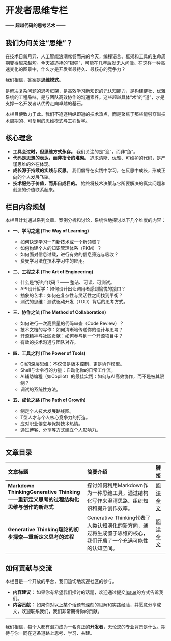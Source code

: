 # 开发者思维专栏

**—— 超越代码的思考艺术 ——**

## 我们为何关注“思维”？

在技术日新月异、人工智能浪潮席卷而来的今天，编程语言、框架和工具的生命周期变得越来越短。今天被追捧的“银弹”，可能在几年后就无人问津。在这样一种高速变化的图景中，什么才是开发者最持久、最核心的竞争力？

我们相信，答案是**思维模式**。

是解决复杂问题的思考框架，是高效学习新知识的元认知能力，是构建健壮、优雅系统的工程品味，是与团队高效协作的沟通素养。这些超越具体“术”的“道”，才是支撑一名开发者从优秀走向卓越的基石。

本栏目便致力于此。我们不追逐稍纵即逝的技术热点，而是聚焦于那些能够穿越技术周期的、可复用的思维模式与工程哲学。

## 核心理念

* **工具会过时，但思维方式永存。** 我们关注的是“渔”，而非“鱼”。
* **代码是思想的表达，而非指令的堆砌。** 追求清晰、优雅、可维护的代码，是严谨思维的外在体现。
* **成长源于持续的实践与反思。** 我们倡导在实践中学习，在反思中成长，形成正向的个人发展飞轮。
* **技术服务于价值，而非自成目的。** 始终将技术决策与它所要解决的真实问题和创造的价值联系起来。

## 栏目内容规划

本栏目计划通过系列文章、案例分析和讨论，系统性地探讨以下几个维度的内容：

* **一、学习之道 (The Way of Learning)**
    * 如何快速学习一门新技术或一个新领域？
    * 如何构建个人的知识管理体系（PKM）？
    * 如何面对信息过载，进行有效的信息筛选与吸收？
    * 费曼学习法在技术学习中的应用。

* **二、工程之术 (The Art of Engineering)**
    * 什么是“好的”代码？—— 整洁、可读、可测试。
    * API设计哲学：如何设计出让调用者感到愉悦的接口？
    * 抽象的艺术：如何在复杂性与灵活性之间找到平衡？
    * 测试的思维：测试驱动开发（TDD）背后的思考方式。

* **三、协作之法 (The Method of Collaboration)**
    * 如何进行一次高质量的代码审查（Code Review）？
    * 技术文档的写作：如何清晰地传递你的设计与思考？
    * 开源精神与社区贡献：如何参与到一个开源项目中？
    * 有效的技术沟通与团队对齐。

* **四、工具之利 (The Power of Tools)**
    * Git的深层思维：不仅仅是版本控制，更是协作模型。
    * Shell与命令行的力量：自动化你的日常工作流。
    * AI辅助编程（如Copilot）的最佳实践：如何与AI高效协作，而不是被其限制？
    * 调试的系统性方法。

* **五、成长之路 (The Path of Growth)**
    * 制定个人技术发展路线图。
    * T型人才与个人核心竞争力的打造。
    * 应对职业倦怠与保持技术热情。
    * 通过博客、分享等方式建立个人影响力。

---

## 文章目录

| 文章标题 | 简要介绍 | 链接 |
| :--- | :--- | :--- |
| **Markdown ThinkingGenerative Thinking——重新定义思考的过程结构化思维与创作的新范式** | 探讨如何利用Markdown作为一种思维工具，通过结构化写作来澄清思路、组织知识和提升创作效率。 | [阅读全文](./Markdown-Thinking——结构化思维与创作的新范式.md)  |
| **Generative Thinking理论的初步探索—重新定义思考的过程** | Generative Thinking代表了人类认知演化的新方向，通过将生成置于思维的核心，我们开启了一个充满可能性的认知空间。 | [阅读全文](./Generative-Thinking——重新定义思考的过程.md)  |

## 如何贡献与交流

本栏目是一个开放的平台，我们热切地欢迎社区的参与。

* **内容建议：** 如果你有希望我们探讨的话题，欢迎通过提交[Issue](<在此处插入Issue链接>)的方式告诉我们。
* **内容贡献：** 如果你对以上某个话题有深刻的见解和实践经验，并愿意分享成文，欢迎联系我们，我们非常期待你的贡献。

---

我们相信，每个人都有潜力成为一名真正的**开发者**，无论您的专业背景是什么。期待与你一同在这条道路上思考、学习、共建。
